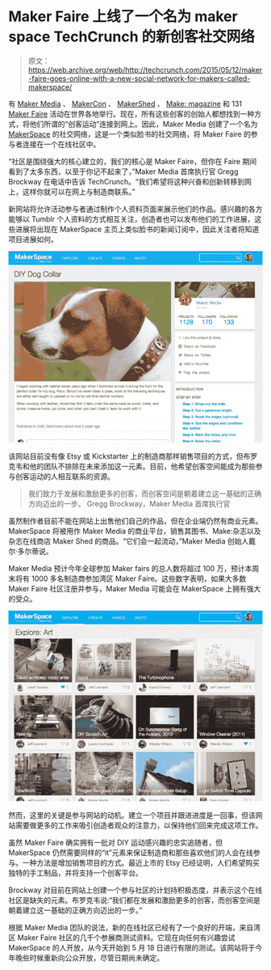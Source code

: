 # Maker Faire 上线了一个名为 maker space TechCrunch 的新创客社交网络

> 原文：<https://web.archive.org/web/http://techcrunch.com/2015/05/12/maker-faire-goes-online-with-a-new-social-network-for-makers-called-makerspace/>

有 [Maker Media](https://web.archive.org/web/20230128104421/http://makermedia.com/) 、 [MakerCon](https://web.archive.org/web/20230128104421/http://makercon.com/) 、 [MakerShed](https://web.archive.org/web/20230128104421/http://www.makershed.com/) 、 [Make: magazine](https://web.archive.org/web/20230128104421/https://www.pubservice.com/MK/subscribe.aspx?PC=MK&PK=M3BMZA) 和 131 [Maker Faire](https://web.archive.org/web/20230128104421/http://makerfaire.com/) 活动在世界各地举行。现在，所有这些创客的创始人都想找到一种方式，将他们所谓的“创客运动”连接到网上。因此，Maker Media 创建了一个名为 [MakerSpace](https://web.archive.org/web/20230128104421/http://makerspace.com/) 的社交网络，这是一个类似脸书的社交网络，将 Maker Faire 的参与者连接在一个在线社区中。

“社区是围绕强大的核心建立的，我们的核心是 Maker Faire，但你在 Faire 期间看到了太多东西，以至于你记不起来了，”Maker Media 首席执行官 Gregg Brockway 在电话中告诉 TechCrunch。“我们希望将这种兴奋和创新转移到网上，这样你就可以在网上与制造商联系。”

新网站将允许活动参与者通过制作个人资料页面来展示他们的作品。感兴趣的各方能够以 Tumblr 个人资料的方式相互关注，创造者也可以发布他们的工作进展，这些进展将出现在 MakerSpace 主页上类似脸书的新闻订阅中，因此关注者将知道项目进展如何。

![screen-project-3](img/33ed9fcd99d0b279403cedbf9f811aba.png)

该网站目前没有像 Etsy 或 Kickstarter 上的制造商那样销售项目的方式，但布罗克韦和他的团队不排除在未来添加这一元素。目前，他希望创客空间能成为那些参与创客运动的人相互联系的资源。

> 我们致力于发展和激励更多的创客，而创客空间是朝着建立这一基础的正确方向迈出的一步。 Gregg Brockway，Maker Media 首席执行官

虽然制作者目前不能在网站上出售他们自己的作品，但在企业端仍然有商业元素。MakerSpace 将被用作 Maker Media 的商业平台，销售其图书、Make:杂志以及杂志在线商店 Maker Shed 的商品。“它们会一起流动，”Maker Media 创始人戴尔·多尔蒂说。

Maker Media 预计今年全球参加 Maker fairs 的总人数将超过 100 万，预计本周末将有 1000 多名制造商参加湾区 Maker Faire。这些数字表明，如果大多数 Maker Faire 社区注册并参与，Maker Media 可能会在 MakerSpace 上拥有强大的受众。

![screen-explore](img/a0e2050852cf823a5faa62afd29eb2f1.png)

然而，这里的关键是参与网站的动机。建立一个项目并跟进进度是一回事，但该网站需要做更多的工作来吸引创造者观众的注意力，以保持他们回来完成这项工作。

虽然 Maker Faire 确实拥有一批对 DIY 运动感兴趣的忠实追随者，但 MakerSpace 仍然需要同样的“it”元素来保证制造商和那些喜欢他们的人会在线参与。一种方法是增加销售项目的方式。最近上市的 Etsy 已经证明，人们希望购买独特的手工制品，并将支持一个创客平台。

Brockway 对目前在网站上创建一个参与社区的计划持积极态度，并表示这个在线社区是缺失的元素。布罗克韦说:“我们都在发展和激励更多的创客，而创客空间是朝着建立这一基础的正确方向迈出的一步。”

根据 Maker Media 团队的说法，新的在线社区已经有了一个良好的开端，来自湾区 Maker Faire 社区的几千个参展商测试资料。它现在向任何有兴趣尝试 MakerSpace 的人开放，从今天开始到 5 月 18 日进行有限的测试。该网站将于今年晚些时候重新向公众开放，尽管日期尚未确定。